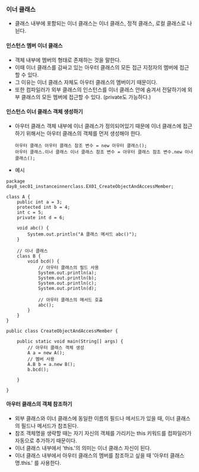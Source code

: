 ### 이너 클래스
- 클래스 내부에 포함되는 이너 클래스는 이너 클래스, 정적 클래스, 로컬 클래스로 나뉜다.
#### 인스턴스 멤버 이너 클래스
- 객체 내부에 멤버의 형태로 존재하는 것을 말한다.
- 이때 이너 클래스를 감싸고 있는 아우터 클래스의 모든 접근 지정자의 멤버에 접근할 수 있다.
- 그 이유는 이너 클래스 자체도 아우터 클래스의 멤버이기 때문이다.
- 또한 컴파일러가 외부 클래스의 인스턴스를 이너 클래스 안에 숨겨서 전달하기에 외부 클래스의 모든 멤버에 접근할 수 있다. (private도 가능하다.)
#### 인스턴스 이너 클래스 객체 생성하기
- 아우터 클래스 객체 내부에 이너 클래스가 정의되어있기 때문에 이너 클래스에 접근하기 위해서는 아우터 클래스의 객체를 먼저
  생성해야 한다.
  ```
  아우터 클래스 아우터 클래스 참조 변수 = new 아우터 클래스();
  아우터 클래스.이너 클래스 이너 클래스 참조 변수 = 아우터 클래스 참조 변수.new 이너 클래스();
  ```

- 예시
```
package day8_sec01_instanceinnerclass.EX01_CreateObjectAndAccessMember;

class A {
	public int a = 3;
	protected int b = 4;
	int c = 5;
	private int d = 6;

	void abc() {
		System.out.println("A 클래스 메서드 abc()");
	}

	// 이너 클래스
	class B {
		void bcd() {
			// 아우터 클래스의 필드 사용
			System.out.println(a);
			System.out.println(b);
			System.out.println(c);
			System.out.println(d);

			// 아우터 클래스의 메서드 호출
			abc();
		}
	}
}

public class CreateObjectAndAccessMember {

	public static void main(String[] args) {
		// 아우터 클래스 객체 생성
		A a = new A();
		// 멤버 사용
		A.B b = a.new B();
		b.bcd();

	}

}
```
#### 아우터 클래스의 객체 참조하기
- 외부 클래스와 이너 클래스에 동일한 이름의 필드나 메서드가 있을 때, 이너 클래스의 필드나 메서드가 참조된다.
- 참조 객체명을 생략할 때는 자기 자신의 객체를 가리키는 this 키워드를 컴파일러가 자동으로 추가하기 때문이다.
- 이너 클래스 내부에서 'this.'의 의미는 이너 클래스 자신이 된다.
- 이너 클래스 내부에서 아우터 클래스의 멤버를 참조하고 싶을 때 '아우터 클래스명.this.' 를 사용한다.
